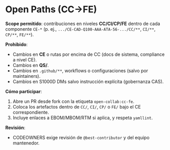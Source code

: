 # Open Paths (CC→FE)

**Scope permitido**: contribuciones en niveles **CC/CI/CP/FE** dentro de cada
componente `CE-*` (p. ej., `.../CE-CAD-Q100-AAA-ATA-56-.../CC/**`, `CI/**`,
`CP/**`, `FE/**`).

**Prohibido**:
- Cambios en **CE** o rutas por encima de CC (docs de sistema, compliance a nivel CE).
- Cambios en **QS/**.
- Cambios en `.github/**`, workflows o configuraciones (salvo por maintainers).
- Cambios en S1000D DMs salvo instrucción explícita (gobernanza CAS).

**Cómo participar**:
1. Abre un PR desde fork con la etiqueta `open-collab:cc-fe`.
2. Coloca los artefactos dentro de `CC/`, `CI/`, `CP/` o `FE/` bajo el CE correspondiente.
3. Incluye enlaces a EBOM/MBOM/RTM si aplica, y respeta `yamllint`.

**Revisión**:
- CODEOWNERS exige revisión de `@best-contributor` y del equipo mantenedor.